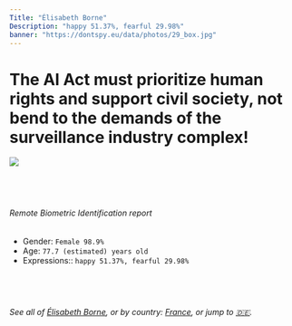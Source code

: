 ```yaml
---
Title: "Élisabeth Borne"
Description: "happy 51.37%, fearful 29.98%"
banner: "https://dontspy.eu/data/photos/29_box.jpg"
---
```


# The AI Act must prioritize human rights and support civil society, not bend to the demands of the surveillance industry complex!

<link rel="stylesheet" type="text/css" href="/css/blog.css" />

<div class="is-fake" hidden>

_This image is **clearly fake**_, yet we [continue to collect them because the AI Act negotiations](/blog/why-deepfake/) are heading in a direction that will only make people's lives more complicated. For a more in-depth explanation, read: [Double threat: why losing the battle against Face Biometrics would fuel the proliferation of deepfakes](/blog/the-dual-threat-how-losing-the-biometric-battle-fuels-deepfake-proliferation/).


</div>

<!-- <img src="https://dontspy.eu/data/photos/54_box.jpg" /> -->
<img src="https://dontspy.eu/data/photos/29_box.jpg" />

## <br>

###### Remote Biometric Identification report

* <span class="label">Gender:</span> `Female 98.9%`
* <span class="label">Age:</span> `77.7 (estimated) years old`
* <span class="label">Expressions::</span> `happy 51.37%, fearful 29.98%`

## <br>

###### See all of [Élisabeth Borne](/policymaker#%C3%89lisabeth%20Borne), or by country: [France](/country#France), or jump to [🇩🇪](/x/244).

## <br>
